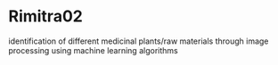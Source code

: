 # Rimitra02
identification of different medicinal plants/raw materials through image processing using machine learning algorithms 
